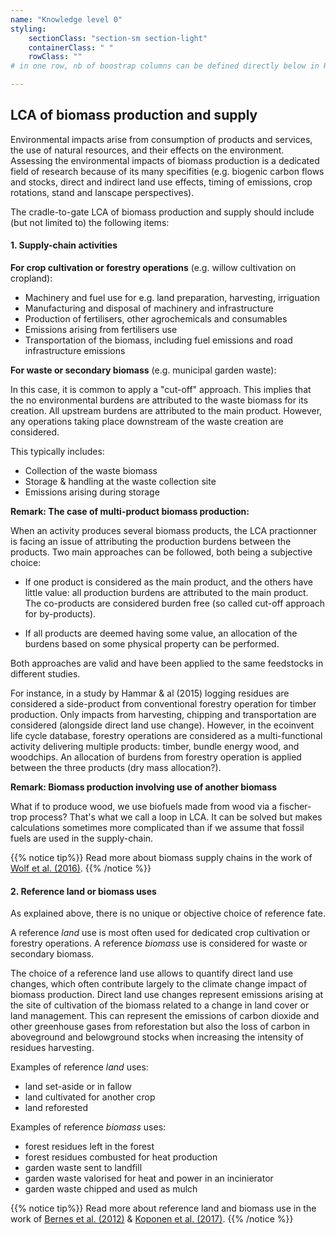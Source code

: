 ```yaml
---
name: "Knowledge level 0"
styling:
    sectionClass: "section-sm section-light"
    containerClass: " "
    rowClass: ""
# in one row, nb of boostrap columns can be defined directly below in HTML

---
```


<div class="col-md-8 text-left">

## **LCA of biomass production and supply**

Environmental impacts arise from consumption of products and services, the use of natural resources, and their effects on the environment. Assessing the environmental impacts of biomass production is a dedicated field of research because of its many specifities (e.g. biogenic carbon flows and stocks, direct and indirect land use effects, timing of emissions, crop rotations, stand and lanscape perspectives). 

The cradle-to-gate LCA of biomass production and supply should include (but not limited to) the following items:

</div>

<div class="col-md-4 text-left">
</div>


<div class="col-md-5 text-left">

#### 1. Supply-chain activities

**For crop cultivation or forestry operations** (e.g. willow cultivation on cropland):

- Machinery and fuel use for e.g. land preparation, harvesting, irriguation
- Manufacturing and disposal of machinery and infrastructure
- Production of fertilisers, other agrochemicals and consumables
- Emissions arising from fertilisers use
- Transportation of the biomass, including fuel emissions and road infrastructure emissions 
  
**For waste or secondary biomass** (e.g. municipal garden waste):

In this case, it is common to apply a "cut-off" approach. This implies that the no environmental burdens are attributed to the waste biomass for its creation. All upstream burdens are attributed to the main product. However, any operations taking place downstream of the waste creation are considered.

This typically includes:
- Collection of the waste biomass
- Storage & handling at the waste collection site
- Emissions arising during storage

**Remark: The case of multi-product biomass production:** 

When an activity produces several biomass products, the LCA practionner is facing an issue of attributing the production burdens between the products. Two main approaches can be followed, both being a subjective choice:

- If one product is considered as the main product, and the others have little value: all production burdens are attributed to the main product. The co-products are considered burden free (so called cut-off approach for by-products).
  
- If all products are deemed having some value, an allocation of the burdens based on some physical property can be performed.

Both approaches are valid and have been applied to the same feedstocks in different studies. 

For instance, in a study by Hammar & al (2015) logging residues are considered a side-product from conventional forestry operation for timber production. Only impacts from harvesting, chipping and transportation are considered (alongside direct land use change). However, in the ecoinvent life cycle database, forestry operations are considered as a multi-functional activity delivering multiple products: timber, bundle energy wood, and woodchips. An allocation of burdens from forestry operation is applied between the three products (dry mass allocation?).

**Remark: Biomass production involving use of another biomass**

What if to produce wood, we use biofuels made from wood via a fischer-trop process? That's what we call a loop in LCA. It can be solved but makes calculations sometimes more complicated than if we assume that fossil fuels are used in the supply-chain. 

{{% notice tip%}}
Read more about biomass supply chains in the work of[ Wolf et al. (2016)](https://doi.org/10.1111/jiec.12321).
{{% /notice %}} 

</div>

<div class="col-md-5 text-left col-md-push-1">

#### 2. Reference land or biomass uses

As explained above, there is no unique or objective choice of reference fate. 

A reference *land* use is most often used for dedicated crop cultivation or forestry operations. A reference *biomass* use is considered for waste or secondary biomass. 

The choice of a reference land use allows to quantify direct land use changes, which often contribute largely to the climate change impact of biomass production. Direct land use changes represent emissions arising at the site of cultivation of the biomass related to a change in land cover or land management. This can represent the emissions of carbon dioxide and other greenhouse gases from reforestation but also the loss of carbon in aboveground and belowground stocks when increasing the intensity of residues harvesting.

Examples of reference *land* uses:
- land set-aside or in fallow 
- land cultivated for another crop
- land reforested 

Examples of reference *biomass* uses:
- forest residues left in the forest
- forest residues combusted for heat production
- garden waste sent to landfill 
- garden waste valorised for heat and power in an incinierator
- garden waste chipped and used as mulch

{{% notice tip%}}
Read more about reference land and biomass use in the work of [Bernes et al. (2012)](https://doi.org/10.1002/wene.41) & [Koponen et al. (2017)](https://doi.org/10.1016/j.rser.2017.05.292).
{{% /notice %}} 

</div>



